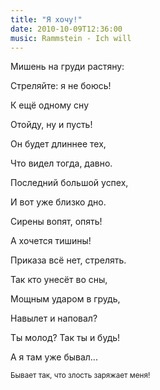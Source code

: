 ```yaml
---
title: "Я хочу!"
date: 2010-10-09T12:36:00
music: Rammstein - Ich will
---
```


<lj-embed id="7"/>

Мишень на груди растяну:

Стреляйте: я не боюсь!

К ещё одному сну

Отойду, ну и пусть!



Он будет длиннее тех,

Что видел тогда, давно.

Последний большой успех,

И вот уже близко дно.



Сирены вопят, опять!

А хочется тишины!

Приказа всё нет, стрелять.

Так кто унесёт во сны,



Мощным ударом в грудь,

Навылет и наповал?

Ты молод? Так ты и будь!

А я там уже бывал...



<span style="font-size:smaller;">Бывает так, что злость заряжает меня!</span>

